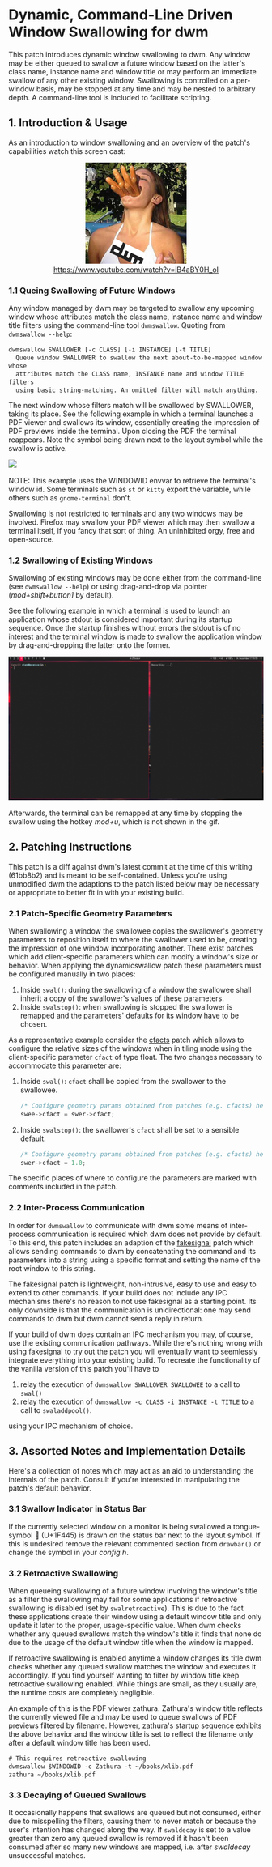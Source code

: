 # Dynamic, Command-Line Driven Window Swallowing for dwm

This patch introduces dynamic window swallowing to dwm. Any window may be
either queued to swallow a future window based on the latter's class name,
instance name and window title or may perform an immediate swallow of any other
existing window. Swallowing is controlled on a per-window basis, may be stopped
at any time and may be nested to arbitrary depth. A command-line tool is
included to facilitate scripting.

## 1. Introduction & Usage

As an introduction to window swallowing and an overview of the patch's capabilities watch this screen cast:

<p align="center">
	<a href="https://www.youtube.com/watch?v=iB4aBY0H_oI">
		<img border="0" alt="W3Schools" src="sausage-girl-dwm.png" width="200" height="200">
	</a>
	<br>
	<a href="https://www.youtube.com/watch?v=iB4aBY0H_oI">https://www.youtube.com/watch?v=iB4aBY0H_oI</a>
</p>

### 1.1 Queing Swallowing of Future Windows

Any window managed by dwm may be targeted to swallow any upcoming window whose
attributes match the class name, instance name and window title filters using
the command-line tool `dwmswallow`. Quoting from `dwmswallow --help`:

```
dwmswallow SWALLOWER [-c CLASS] [-i INSTANCE] [-t TITLE]
  Queue window SWALLOWER to swallow the next about-to-be-mapped window whose
  attributes match the CLASS name, INSTANCE name and window TITLE filters
  using basic string-matching. An omitted filter will match anything.
```

The next window whose filters match will be swallowed by SWALLOWER, taking its
place. See the following example in which a terminal launches a PDF viewer and
swallows its window, essentially creating the impression of PDF previews inside
the terminal. Upon closing the PDF the terminal reappears. Note the symbol
being drawn next to the layout symbol while the swallow is active.

![](demo.gif)

NOTE: This example uses the WINDOWID envvar to retrieve the terminal's window
id. Some terminals such as `st` or `kitty` export the variable, while others
such as `gnome-terminal` don't.

Swallowing is not restricted to terminals and any two windows may be involved.
Firefox may swallow your PDF viewer which may then swallow a terminal itself,
if you fancy that sort of thing. An uninhibited orgy, free and open-source.

### 1.2 Swallowing of Existing Windows

Swallowing of existing windows may be done either from the command-line (see
`dwmswallow --help`) or using drag-and-drop via pointer (*mod+shift+button1* by
default).

See the following example in which a terminal is used to launch an application
whose stdout is considered important during its startup sequence. Once the
startup finishes without errors the stdout is of no interest and the terminal
window is made to swallow the application window by drag-and-dropping the
latter onto the former.

![](demo2.gif)

Afterwards, the terminal can be remapped at any time by stopping the swallow using
the hotkey *mod+u*, which is not shown in the gif.

## 2. Patching Instructions

This patch is a diff against dwm's latest commit at the time of this writing
(61bb8b2) and is meant to be self-contained. Unless you're using unmodified dwm
the adaptions to the patch listed below may be necessary or appropriate to
better fit in with your existing build.

### 2.1 Patch-Specific Geometry Parameters

When swallowing a window the swallowee copies the swallower's geometry
parameters to reposition itself to where the swallower used to be, creating the
impression of one window incorporating another. There exist patches which add
client-specific parameters which can modify a window's size or behavior. When
applying the dynamicswallow patch these parameters must be configured manually
in two places:

1. Inside `swal()`: during the swallowing of a window the swallowee shall
   inherit a copy of the swallower's values of these parameters.
2. Inside `swalstop()`: when swallowing is stopped the swallower is remapped
   and the parameters' defaults for its window have to be chosen.

As a representative example consider the
[cfacts](https://dwm.suckless.org/patches/cfacts/) patch which allows to
configure the relative sizes of the windows when in tiling mode using the
client-specific parameter `cfact` of type float. The two changes necessary to
accommodate this parameter are:

1. Inside `swal()`: `cfact` shall be copied from the swallower to the swallowee.

    ```c
    /* Configure geometry params obtained from patches (e.g. cfacts) here. */
    swee->cfact = swer->cfact;
    ```

2. Inside `swalstop()`: the swallower's `cfact` shall be set to a sensible default.

    ```c
    /* Configure geometry params obtained from patches (e.g. cfacts) here. */
    swer->cfact = 1.0;
    ```

The specific places of where to configure the parameters are marked with
comments included in the patch.

### 2.2 Inter-Process Communication

In order for `dwmswallow` to communicate with dwm some means of inter-process
communication is required which dwm does not provide by default. To this end,
this patch includes an adaption of the
[fakesignal](https://dwm.suckless.org/patches/fsignal/) patch which allows
sending commands to dwm by concatenating the command and its parameters into a
string using a specific format and setting the name of the root window to this
string.

The fakesignal patch is lightweight, non-intrusive, easy to use and easy to
extend to other commands. If your build does not include any IPC mechanisms
there's no reason to not use fakesignal as a starting point. Its only downside
is that the communication is unidirectional: one may send commands to dwm but
dwm cannot send a reply in return.

If your build of dwm does contain an IPC mechanism you may, of course, use the
existing communication pathways. While there's nothing wrong with using
fakesignal to try out the patch you will eventually want to seemlessly
integrate everything into your existing build. To recreate the functionality of
the vanilla version of this patch you'll have to

1. relay the execution of `dwmswallow SWALLOWER SWALLOWEE` to a call to `swal()`
2. relay the execution of `dwmswallow -c CLASS -i INSTANCE -t TITLE` to a call to `swaladdpool()`.

using your IPC mechanism of choice.

## 3. Assorted Notes and Implementation Details

Here's a collection of notes which may act as an aid to understanding the
internals of the patch. Consult if you're interested in manipulating the
patch's default behavior.

### 3.1 Swallow Indicator in Status Bar

If the currently selected window on a monitor is being swallowed a
tongue-symbol 👅 (U+1F445) is drawn on the status bar next to the layout
symbol. If this is undesired remove the relevant commented section from
`drawbar()` or change the symbol in your *config.h*.

### 3.2 Retroactive Swallowing

When queueing swallowing of a future window involving the window's title as a
filter the swallowing may fail for some applications if retroactive swallowing
is disabled (set by `swalretroactive`). This is due to the fact these
applications create their window using a default window title and only update
it later to the proper, usage-specific value. When dwm checks whether any
queued swallows match the window's title it finds that none do due to the usage
of the default window title when the window is mapped.

If retroactive swallowing is enabled anytime a window changes its title dwm
checks whether any queued swallow matches the window and executes it
accordingly. If you find yourself wanting to filter by window title keep
retroactive swallowing enabled. While things are small, as they usually are,
the runtime costs are completely negligible.

An example of this is the PDF viewer zathura. Zathura's window title reflects
the currently viewed file and may be used to queue swallows of PDF previews
filtered by filename. However, zathura's startup sequence exhibits the above
behavior and the window title is set to reflect the filename only after a
default window title has been used.

```
# This requires retroactive swallowing
dwmswallow $WINDOWID -c Zathura -t ~/books/xlib.pdf
zathura ~/books/xlib.pdf
```

### 3.3 Decaying of Queued Swallows

It occasionally happens that swallows are queued but not consumed, either due
to misspelling the filters, causing them to never match or because the user's
intention has changed along the way. If `swaldecay` is set to a value greater
than zero any queued swallow is removed if it hasn't been consumed after so
many new windows are mapped, i.e. after *swaldecay* unsuccessful matches.

<!--
TODO: .diff is too confusing, unsuited for manual patching (seems to target minimum line number).
TODO: readme: Stopping Swallows, Destruction of Swallowers
TODO: readme: Swallowing respects size hints
TODO: Implement a way to remove queued swallows
	as a cleanup: dwmswallow $WINDOWID; echo lol; dwmswallow $WINDOWID -r
-->

